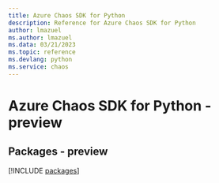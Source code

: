 ```yaml
---
title: Azure Chaos SDK for Python
description: Reference for Azure Chaos SDK for Python
author: lmazuel
ms.author: lmazuel
ms.data: 03/21/2023
ms.topic: reference
ms.devlang: python
ms.service: chaos
---
```

# Azure Chaos SDK for Python - preview
## Packages - preview
[!INCLUDE [packages](chaos-index.md)]